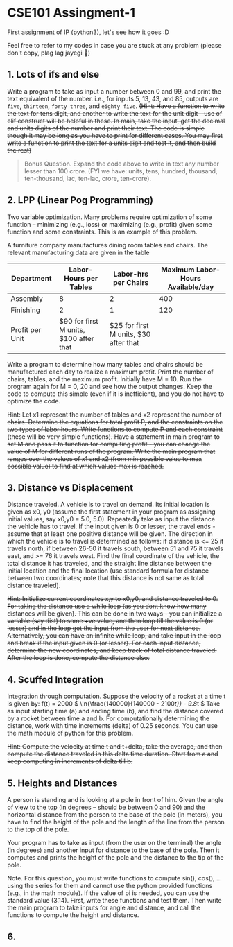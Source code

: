 # CSE101 Assingment-1
 First assignment of IP (python3), let's see how it goes :D 
 
 Feel free to refer to my codes in case you are stuck at any problem (please don't copy, plag lag jayegi 🗿)

 ## 1. Lots of ifs and else
 Write a program to take as input a number between 0 and 99, and print the text equivalent of the number. i.e., for inputs 5, 13, 43, and 85, outputs are `five`, `thirteen`, `forty three`, and `eighty five`. ~~(Hint: Have a function to write the text for tens digit, and another to write the text for the unit digit - use of elif construct will be helpful in these. In main, take the input, get the decimal and units digits of the number and print their text. The code is simple though it may be long as you have to print for different cases. You may first write a function to print the text for a units digit and test it, and then build the rest)~~

> Bonus Question. Expand the code above to write in text any number lesser than 100 crore. (FYI we have: units, tens, hundred, thousand, ten-thousand, lac, ten-lac, crore, ten-crore).

## 2. LPP (Linear Pog Programming)
Two variable optimization. Many problems require optimization of some function – minimizing (e.g., loss) or maximizing (e.g., profit) given some function and some constraints. This is an example of this problem.

A furniture company manufactures dining room tables and chairs. The relevant manufacturing data are given in the table

| Department      | Labor-Hours per Tables                 | Labor-hrs per Chairs                  | Maximum Labor-Hours Available/day |
| ----------      | ----------------------                 | --------------------                  | --------------------------------- |
| Assembly        | 8                                      | 2                                     | 400                               |
| Finishing       | 2                                      | 1                                     | 120                               |
| Profit per Unit | $90 for first M units, $100 after that | $25 for first M units, $30 after that |                                   |


Write a program to determine how many tables and chairs should be manufactured each day to realize a maximum profit. Print the number of chairs, tables, and the maximum profit. Initially have M = 10. Run the program again for M = 0, 20 and see how the output changes. Keep the code to compute this simple (even if it is inefficient), and you do not have to optimize the code.

~~Hint: Let x1 represent the number of tables and x2 represent the number of chairs. Determine the equations for total profit P, and the constraints on the two types of labor hours. Write functions to compute P and each constraint (these will be very simple functions). Have a statement in main program to set M and pass it to function for computing profit - you can change the value of M for different runs of the program. Write the main program that ranges over the values of x1 and x2 (from min possible value to max possible value) to find at which values max is reached.~~

## 3. Distance vs Displacement
Distance traveled. A vehicle is to travel on demand. Its initial location is given as x0, y0 (assume the first statement in your program as assigning initial values, say x0,y0 = 5.0, 5.0). Repeatedly take as input the distance the vehicle has to travel. If the input given is 0 or lesser, the travel ends - assume that at least one positive distance will be given. The direction in which the vehicle is to travel is determined as follows: if distance is <= 25 it travels north, if between 26-50 it travels south, between 51 and 75 it travels east, and >= 76 it travels west. Find the final coordinate of the vehicle, the total distance it has traveled, and the straight line distance between the initial location and the final location (use standard formula for distance between two coordinates; note that this distance is not same as total distance traveled).

~~Hint: Initialize current coordinates x,y to x0,y0, and distance traveled to 0. For taking the distance use a while loop (as you dont know how many distances will be given). This can be done in two ways - you can initialize a variable (say dist) to some +ve value, and then loop till the value is 0 (or lesser) and in the loop get the input from the user for next distance. Alternatively, you can have an infinite while loop, and take input in the loop and break if the input given is 0 (or lesser). For each input distance, determine the new coordinates, and keep track of total distance traveled. After the loop is done, compute the distance also.~~

## 4. Scuffed Integration
Integration through computation. Suppose the velocity of a rocket at a time t is given by: 
f(t) = 2000 $ \ln{\frac{140000}{140000 - 2100*t}} - 9.8*t $
Take as input starting time (a) and ending time (b), and find the distance covered by a rocket between time a and b. For computationally determining the distance, work with time increments (delta) of 0.25 seconds. You can use the math module of python for this problem.

~~Hint: Compute the velocity at time t and t+delta, take the average, and then compute the distance traveled in this delta time duration. Start from a and keep computing in increments of delta till b.~~

## 5. Heights and Distances 
A person is standing and is looking at a pole in front of him. Given the angle of view to the top (in degrees – should be between 0 and 90) and the horizontal distance from the person to the base of the pole (in meters), you have to find the height of the pole and the length of the line from the person to the top of the pole.
 
Your program has to take as input (from the user on the terminal) the angle (in degrees) and another input for distance to the base of the pole. Then it computes and prints the height of the pole and the distance to the tip of the pole.
 
Note. For this question, you must write functions to compute sin(), cos(), … using the series for them and cannot use the python provided functions (e.g., in the math module). If the value of pi is needed, you can use the standard value (3.14). First, write these functions and test them. Then write the main program to take inputs for angle and distance, and call the functions to compute the height and distance.

## 6. 